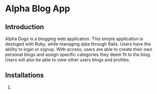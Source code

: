 # Alpha Blog App

## Introduction
Alpha Dogs is a blogging web application. This simple application is desinged with Ruby, while managing data through Rails. Users have the ability to login or signup. With access, users are able to create their own personal blogs and assign specific categories they deem fit to the blog. Users will also be able to view other users blogs and profiles.

## Installations
1. 
